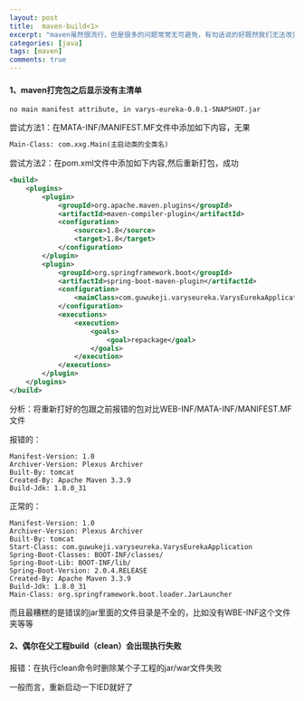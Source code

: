 ```yaml
---
layout: post
title:  maven-build<1>
excerpt: "maven虽然很流行，但是很多的问题常常无可避免，有句话说的好既然我们无法改变（当前如果是大神也可以重写一下maven的框架），就想办法适应它，发现就记录..."
categories: [java]
tags: [maven]
comments: true
---
```


#### 1、maven打完包之后显示没有主清单

```consol
no main manifest attribute, in varys-eureka-0.0.1-SNAPSHOT.jar
```

尝试方法1：在MATA-INF/MANIFEST.MF文件中添加如下内容，无果

```txt
Main-Class: com.xxg.Main(主启动类的全类名)
```

尝试方法2：在pom.xml文件中添加如下内容,然后重新打包，成功

```xml
<build>
    <plugins>
        <plugin>
            <groupId>org.apache.maven.plugins</groupId>
            <artifactId>maven-compiler-plugin</artifactId>
            <configuration>
                <source>1.8</source>
                <target>1.8</target>
            </configuration>
        </plugin>
        <plugin>
            <groupId>org.springframework.boot</groupId>
            <artifactId>spring-boot-maven-plugin</artifactId>
            <configuration>
                <maimClass>com.guwukeji.varyseureka.VarysEurekaApplication</maimClass>
            </configuration>
            <executions>
                <execution>
                    <goals>
                        <goal>repackage</goal>
                    </goals>
                </execution>
            </executions>
        </plugin>
    </plugins>
</build>
```

分析：将重新打好的包跟之前报错的包对比WEB-INF/MATA-INF/MANIFEST.MF文件

报错的：

```MF
Manifest-Version: 1.0
Archiver-Version: Plexus Archiver
Built-By: tomcat
Created-By: Apache Maven 3.3.9
Build-Jdk: 1.8.0_31
```

正常的：

```MF
Manifest-Version: 1.0
Archiver-Version: Plexus Archiver
Built-By: tomcat
Start-Class: com.guwukeji.varyseureka.VarysEurekaApplication
Spring-Boot-Classes: BOOT-INF/classes/
Spring-Boot-Lib: BOOT-INF/lib/
Spring-Boot-Version: 2.0.4.RELEASE
Created-By: Apache Maven 3.3.9
Build-Jdk: 1.8.0_31
Main-Class: org.springframework.boot.loader.JarLauncher
```

而且最糟糕的是错误的jar里面的文件目录是不全的，比如没有WBE-INF这个文件夹等等

#### 2、偶尔在父工程build（clean）会出现执行失败

报错：在执行clean命令时删除某个子工程的jar/war文件失败

一般而言，重新启动一下IED就好了